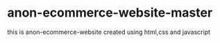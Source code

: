 # anon-ecommerce-website-master
this is anon-ecommerce-website created using html,css and javascript
